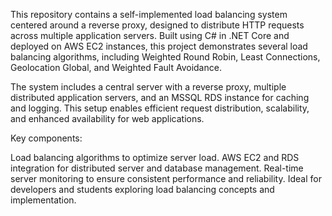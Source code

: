 This repository contains a self-implemented load balancing system centered around a reverse proxy, designed to distribute HTTP requests across multiple application servers. Built using C# in .NET Core and deployed on AWS EC2 instances, this project demonstrates several load balancing algorithms, including Weighted Round Robin, Least Connections, Geolocation Global, and Weighted Fault Avoidance.

The system includes a central server with a reverse proxy, multiple distributed application servers, and an MSSQL RDS instance for caching and logging. This setup enables efficient request distribution, scalability, and enhanced availability for web applications.

Key components:

Load balancing algorithms to optimize server load.
AWS EC2 and RDS integration for distributed server and database management.
Real-time server monitoring to ensure consistent performance and reliability.
Ideal for developers and students exploring load balancing concepts and implementation.






